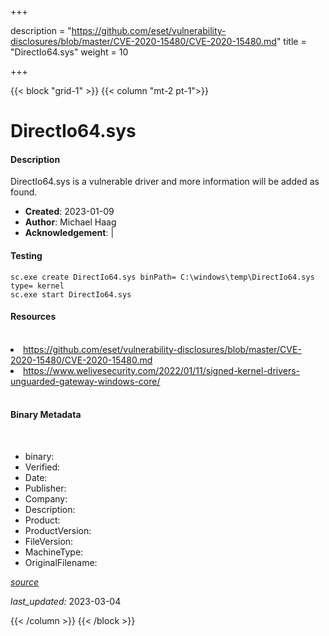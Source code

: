 +++

description = "https://github.com/eset/vulnerability-disclosures/blob/master/CVE-2020-15480/CVE-2020-15480.md"
title = "DirectIo64.sys"
weight = 10

+++


{{< block "grid-1" >}}
{{< column "mt-2 pt-1">}}


# DirectIo64.sys

#### Description


DirectIo64.sys is a vulnerable driver and more information will be added as found.


- **Created**: 2023-01-09
- **Author**: Michael Haag
- **Acknowledgement**:  | [](https://twitter.com/)

#### Testing

```
sc.exe create DirectIo64.sys binPath= C:\windows\temp\DirectIo64.sys type= kernel
sc.exe start DirectIo64.sys
```

#### Resources
<br>


<li><a href="https://github.com/eset/vulnerability-disclosures/blob/master/CVE-2020-15480/CVE-2020-15480.md">https://github.com/eset/vulnerability-disclosures/blob/master/CVE-2020-15480/CVE-2020-15480.md</a></li>

<li><a href="https://www.welivesecurity.com/2022/01/11/signed-kernel-drivers-unguarded-gateway-windows-core/">https://www.welivesecurity.com/2022/01/11/signed-kernel-drivers-unguarded-gateway-windows-core/</a></li>


<br>


#### Binary Metadata
<br>



- binary: 
- Verified: 
- Date: 
- Publisher: 
- Company: 
- Description: 
- Product: 
- ProductVersion: 
- FileVersion: 
- MachineType: 
- OriginalFilename: 

[*source*](https://github.com/magicsword-io/LOLDrivers/tree/main/yaml/directio64.sys.yml)

*last_updated:* 2023-03-04


{{< /column >}}
{{< /block >}}
